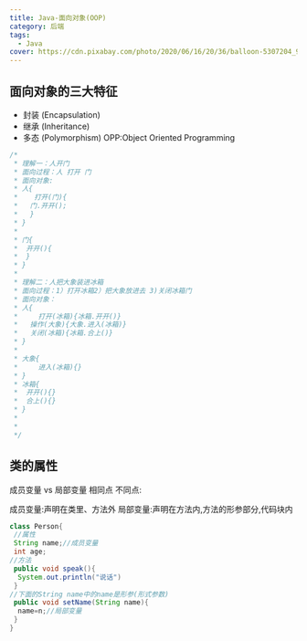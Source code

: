 ```yaml
---
title: Java-面向对象(OOP)
category: 后端
tags:
  - Java
cover: https://cdn.pixabay.com/photo/2020/06/16/20/36/balloon-5307204_960_720.jpg
---
```


## 面向对象的三大特征

- 封装 (Encapsulation)
- 继承 (Inheritance)
- 多态 (Polymorphism)
OPP:Object Oriented Programming

```java
/*
 * 理解一：人开门
 * 面向过程：人 打开 门
 * 面向对象:
 * 人{
 *    打开(门){
 *   门.开开();
 *   } 
 * }
 * 
 * 门{
 *  开开(){
 *  }
 * }
 * 
 * 理解二：人把大象装进冰箱
 * 面向过程：1）打开冰箱2）把大象放进去 3)关闭冰箱门
 * 面向对象：
 * 人{
 *     打开(冰箱){冰箱.开开()}
 *   操作(大象){大象.进入(冰箱)}
 *   关闭(冰箱){冰箱.合上()}
 * }
 * 
 * 大象{
 *     进入(冰箱){}
 * }
 * 冰箱{
 *  开开(){}
 *  合上(){}
 * }
 * 
 * 
 */
```

## 类的属性

成员变量 vs 局部变量
相同点
不同点:

 成员变量:声明在类里、方法外
 局部变量:声明在方法内,方法的形参部分,代码块内

```java
class Person{
 //属性
 String name;//成员变量
 int age;
//方法
 public void speak(){
  System.out.println("说话")
 }
//下面的String name中的name是形参(形式参数)
 public void setName(String name){
  name=n;//局部变量
 }
}
```
